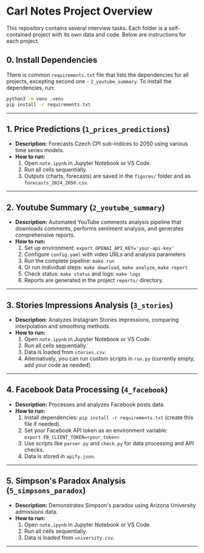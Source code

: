 # Carl Notes Project Overview

This repository contains several interview tasks. Each folder is a self-contained project with its own data and code. Below are instructions for each project.

## 0. Install Dependencies
There is common `requirements.txt` file that lists the dependencies for all projects, excepting second one - `2_youtube_summary`.
To install the dependencies, run:
```bash
python3 -m venv .venv
pip install -r requirements.txt
```

---

## 1. Price Predictions (`1_prices_predictions`)

- **Description:** Forecasts Czech CPI sub-indices to 2050 using various time series models.
- **How to run:**
  1. Open `note.ipynb` in Jupyter Notebook or VS Code.
  2. Run all cells sequentially.
  3. Outputs (charts, forecasts) are saved in the `figures/` folder and as `forecasts_2024_2050.csv`.

---

## 2. Youtube Summary (`2_youtube_summary`)

- **Description:** Automated YouTube comments analysis pipeline that downloads comments, performs sentiment analysis, and generates comprehensive reports.
- **How to run:**
  1. Set up environment: `export OPENAI_API_KEY='your-api-key'`
  2. Configure `config.yaml` with video URLs and analysis parameters
  3. Run the complete pipeline: `make run`
  4. Or run individual steps: `make download`, `make analyze`, `make report`
  5. Check status: `make status` and logs: `make logs`
  6. Reports are generated in the project `reports/` directory.

---

## 3. Stories Impressions Analysis (`3_stories`)

- **Description:** Analyzes Instagram Stories impressions, comparing interpolation and smoothing methods.
- **How to run:**
  1. Open `note.ipynb` in Jupyter Notebook or VS Code.
  2. Run all cells sequentially.
  3. Data is loaded from `stories.csv`.
  4. Alternatively, you can run custom scripts in `run.py` (currently empty, add your code as needed).

---

## 4. Facebook Data Processing (`4_facebook`)

- **Description:** Processes and analyzes Facebook posts data.
- **How to run:**
  1. Install dependencies: `pip install -r requirements.txt` (create this file if needed).
  2. Set your Facebook API token as an environment variable:  
     `export FB_CLIENT_TOKEN=<your_token>`
  3. Use scripts like `parser.py` and `check.py` for data processing and API checks.
  4. Data is stored in `apify.json`.

---

## 5. Simpson's Paradox Analysis (`5_simpsons_paradox`)

- **Description:** Demonstrates Simpson's paradox using Arizona University admissions data.
- **How to run:**
  1. Open `note.ipynb` in Jupyter Notebook or VS Code.
  2. Run all cells sequentially.
  3. Data is loaded from `university.csv`.

---

